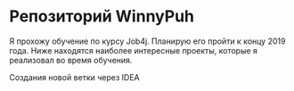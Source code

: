 # Репозиторий WinnyPuh
Я прохожу обучение по курсу Job4j. Планирую его пройти к концу 2019 года.
Ниже находятся наиболее интересные проекты, которые я реализовал во время обучения.

Создания новой ветки через IDEA